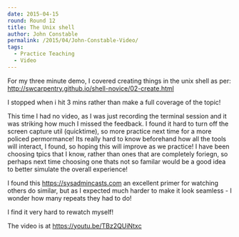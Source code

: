 ```yaml
---
date: 2015-04-15
round: Round 12
title: The Unix shell
author: John Constable
permalink: /2015/04/John-Constable-Video/
tags:
  - Practice Teaching
  - Video
---
```


For my three minute demo, I covered creating things in the unix shell as per:
http://swcarpentry.github.io/shell-novice/02-create.html

I stopped when i hit 3 mins rather than make a full coverage of the topic!

This time I had no video, as I was just recording the terminal session and it 
was striking how much I missed the feedback.
I found it hard to turn off the screen capture util (quicktime), so more 
practice next time for a more policed permormance!
Its really hard to know beforehand how all the tools will interact, I found, 
so hoping this will improve as we practice!
I have been choosing tpics that I know, rather than ones that are completely 
foriegn, so perhaps next time choosing one thats not
so familar would be a good idea to better simulate the overall experience!
    
I found this https://sysadmincasts.com an excellent primer for watching others do similar, but as I expected much harder to make it look seamless - I wonder how many repeats they had to do! 
    
I find it very hard to rewatch myself!

The video is at https://youtu.be/TBz2QUiNtxc

